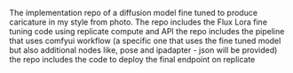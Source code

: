 The implementation repo of a diffusion model fine tuned to produce caricature in my style from photo.
The repo includes the Flux Lora fine tuning code using replicate compute and API
the repo includes the pipeline that uses comfyui workflow (a specific one that uses the fine tuned model but also additional nodes like, pose and ipadapter - json will be provided)
the repo includes the code to deploy the final endpoint on replicate
